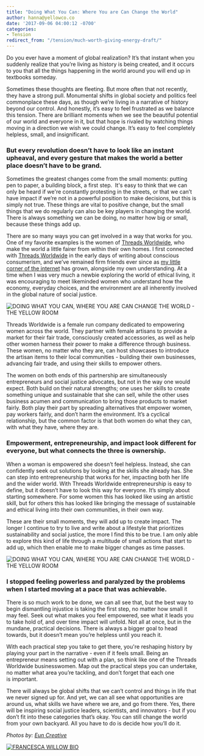```yaml
---
title: "Doing What You Can: Where You are Can Change the World"
author: hanna@yellowco.co
date: '2017-09-06 04:00:12 -0700'
categories:
- Tension
redirect_from: "/tension/much-worth-giving-energy-draft/"
---
```


Do you ever have a moment of global realization? It’s that instant when you suddenly realize that you’re living as history is being created, and it occurs to you that all the things happening in the world around you will end up in textbooks someday.

Sometimes these thoughts are fleeting. But more often that not recently, they have a strong pull. Monumental shifts in global society and politics feel commonplace these days, as though we’re living in a narrative of history beyond our control. And honestly, it’s easy to feel frustrated as we balance this tension. There are brilliant moments when we see the beautiful potential of our world and everyone in it, but that hope is rivaled by watching things moving in a direction we wish we could change. It’s easy to feel completely helpless, small, and insignificant.

### **But every revolution doesn’t have to look like an instant upheaval, and every gesture that makes the world a better place doesn’t have to be grand.**

Sometimes the greatest changes come from the small moments: putting pen to paper, a building block, a first step.  It's easy to think that we can only be heard if we're constantly protesting in the streets, or that we can’t have impact if we’re not in a powerful position to make decisions, but this is simply not true. These things are vital to positive change, but the small things that we do regularly can also be key players in changing the world. There is always something we can be doing, no matter how big or small, because these things add up.

There are so many ways you can get involved in a way that works for you. One of my favorite examples is the women of [Threads Worldwide](https://threadsworldwide.com/), who make the world a little fairer from within their own homes. I first connected with [Threads Worldwide](https://threadsworldwide.com/) in the early days of writing about conscious consumerism, and we’ve remained firm friends ever since as [my little corner of the internet](http://ethicalunicorn.com/) has grown, alongside my own understanding. At a time when I was very much a newbie exploring the world of ethical living, it was encouraging to meet likeminded women who understand how the economy, everyday choices, and the environment are all inherently involved in the global nature of social justice.

![DOING WHAT YOU CAN, WHERE YOU ARE CAN CHANGE THE WORLD - THE YELLOW ROOM](https://yellow-blog-images.imgix.net/2017/09/BeBangles-Summer2016-030.jpg)

Threads Worldwide is a female run company dedicated to empowering women across the world. They partner with female artisans to provide a market for their fair trade, consciously created accessories, as well as help other women harness their power to make a difference through business. These women, no matter who they are, can host showcases to introduce the artisan items to their local communities - building their own businesses, advancing fair trade, and using their skills to empower others.

The women on both ends of this partnership are simultaneously entrepreneurs and social justice advocates, but not in the way one would expect. Both build on their natural strengths; one uses her skills to create something unique and sustainable that she can sell, while the other uses business acumen and communication to bring those products to market fairly. Both play their part by spreading alternatives that empower women, pay workers fairly, and don’t harm the environment. It’s a cyclical relationship, but the common factor is that both women do what they can, with what they have, where they are.

### **Empowerment, entrepreneurship, and impact look different for everyone, but what connects the three is ownership.**

When a woman is empowered she doesn’t feel helpless. Instead, she can confidently seek out solutions by looking at the skills she already has. She can step into entrepreneurship that works for her, impacting both her life and the wider world. With Threads Worldwide entrepreneurship is easy to define, but it doesn’t have to look this way for everyone. It’s simply about starting somewhere. For some women this has looked like using an artistic skill, but for others this has looked like bringing the message of sustainable and ethical living into their own communities, in their own way.

These are their small moments, they will add up to create impact. The longer I continue to try to live and write about a lifestyle that prioritizes sustainability and social justice, the more I find this to be true. I am only able to explore this kind of life through a multitude of small actions that start to add up, which then enable me to make bigger changes as time passes.

![DOING WHAT YOU CAN, WHERE YOU ARE CAN CHANGE THE WORLD - THE YELLOW ROOM](https://yellow-blog-images.imgix.net/2017/09/BeBangles-Summer2016-029.jpg)

### **I stopped feeling powerless and paralyzed by the problems when I started moving at a pace that was achievable.**

There is so much work to be done, we can all see that, but the best way to begin dismantling injustice is taking the first step, no matter how small it may feel. Seek out what makes you feel empowered, see what it leads you to take hold of, and over time impact will unfold. Not all at once, but in the mundane, practical decisions. There is always a bigger goal to head towards, but it doesn’t mean you’re helpless until you reach it.

With each practical step you take to get there, you're reshaping history by playing your part in the narrative - even if it feels small. Being an entrepreneur means setting out with a plan, so think like one of the Threads Worldwide businesswomen. Map out the practical steps you can undertake, no matter what area you’re tackling, and don’t forget that each one is important.

There will always be global shifts that we can’t control and things in life that we never signed up for. And yet, we can all see what opportunities are around us, what skills we have where we are, and go from there. Yes, there will be inspiring social justice leaders, scientists, and innovators - but if you don’t fit into these categories that’s okay. You can still change the world from your own backyard. All you have to do is decide how you’ll do it.

_Photos by: [Eun Creative](http://www.euncreative.com/)_

[![FRANCESCA WILLOW BIO](https://yellow-blog-images.imgix.net/2017/09/FRANCESCA-WILLOW-BIO.jpg)](http://ethicalunicorn.com/)
